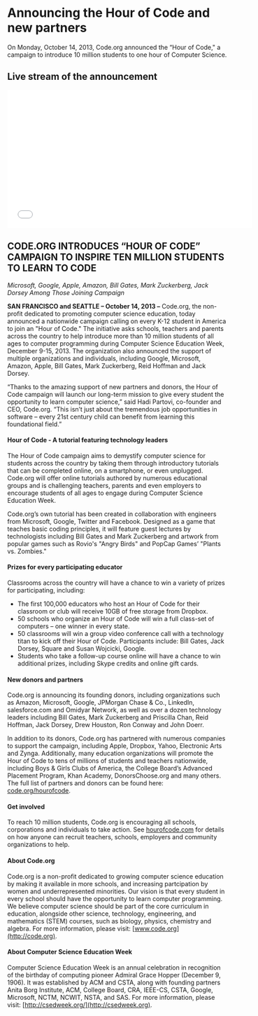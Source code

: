 # Announcing the Hour of Code and new partners

On Monday, October 14, 2013, Code.org announced the “Hour of Code," a campaign to introduce 10 million students to one hour of Computer Science.

## Live stream of the announcement

<iframe width="560" height="315" src="//www.youtube.com/embed/ruJeDKDbr9k" frameborder="0" allowfullscreen></iframe>


## CODE.ORG INTRODUCES “HOUR OF CODE” CAMPAIGN TO INSPIRE TEN MILLION STUDENTS TO LEARN TO CODE 
*Microsoft, Google, Apple, Amazon, Bill Gates, Mark Zuckerberg, Jack Dorsey Among Those Joining Campaign*

**SAN FRANCISCO and SEATTLE – October 14, 2013 –** Code.org, the non-profit dedicated to promoting computer science education, today announced a nationwide campaign calling on every K-12 student in America to join an "Hour of Code." The initiative asks schools, teachers and parents across the country to help introduce more than 10 million students of all ages to computer programming during Computer Science Education Week, December 9-15, 2013. The organization also announced the support of multiple organizations and individuals, including Google, Microsoft, Amazon, Apple, Bill Gates, Mark Zuckerberg, Reid Hoffman and Jack Dorsey.
 
“Thanks to the amazing support of new partners and donors, the Hour of Code campaign will launch our long-term mission to give every student the opportunity to learn computer science,” said Hadi Partovi, co-founder and CEO, Code.org. “This isn’t just about the tremendous job opportunities in software – every 21st century child can benefit from learning this foundational field.”

#### Hour of Code - A tutorial featuring technology leaders
The Hour of Code campaign aims to demystify computer science for students across the country by taking them through introductory tutorials that can be completed online, on a smartphone, or even unplugged. Code.org will offer online tutorials authored by numerous educational groups and is challenging teachers, parents and even employers to encourage students of all ages to engage during Computer Science Education Week.
 
Code.org’s own tutorial has been created in collaboration with engineers from Microsoft, Google, Twitter and Facebook. Designed as a game that teaches basic coding principles, it will feature guest lectures by technologists including Bill Gates and Mark Zuckerberg and artwork from popular games such as Rovio's "Angry Birds" and PopCap Games’ "Plants vs. Zombies."

#### Prizes for every participating educator
Classrooms across the country will have a chance to win a variety of prizes for participating, including:

- The first 100,000 educators who host an Hour of Code for their classroom or club will receive 10GB of free storage from Dropbox.
- 50 schools who organize an Hour of Code will win a full class-set of computers – one winner in every state.
- 50 classrooms will win a group video conference call with a technology titan to kick off their Hour of Code. Participants include: Bill Gates, Jack Dorsey, Square and Susan Wojcicki, Google.
- Students who take a follow-up course online will have a chance to win additional prizes, including Skype credits and online gift cards.

#### New donors and partners
Code.org is announcing its founding donors, including organizations such as Amazon, Microsoft, Google, JPMorgan Chase & Co., LinkedIn, salesforce.com and Omidyar Network, as well as over a dozen technology leaders including Bill Gates, Mark Zuckerberg and Priscilla Chan, Reid Hoffman, Jack Dorsey, Drew Houston, Ron Conway and John Doerr.
 
In addition to its donors, Code.org has partnered with numerous companies to support the campaign, including Apple, Dropbox, Yahoo, Electronic Arts and Zynga. Additionally, many education organizations will promote the Hour of Code to tens of millions of students and teachers nationwide, including Boys & Girls Clubs of America, the College Board’s Advanced Placement Program, Khan Academy, DonorsChoose.org and many others. The full list of partners and donors can be found here: [code.org/hourofcode](http://code.org/hourofcode).

#### Get involved
To reach 10 million students, Code.org is encouraging all schools, corporations and individuals to take action. See [hourofcode.com](http://hourofcode.com) for details on how anyone can recruit teachers, schools, employers and community organizations to help.

#### About Code.org 
Code.org is a non-profit dedicated to growing computer science education by making it available in more schools, and increasing partcipation by women and underrepresented minorities. Our vision is that every student in every school should have the opportunity to learn computer programming. We believe computer science should be part of the core curriculum in education, alongside other science, technology, engineering, and mathematics (STEM) courses, such as biology, physics, chemistry and algebra. For more information, please visit: [www.code.org](http://code.org).
 
#### About Computer Science Education Week
Computer Science Education Week is an annual celebration in recognition of the birthday of computing pioneer Admiral Grace Hopper (December 9, 1906). It was established by ACM and CSTA, along with founding partners Anita Borg Institute, ACM, College Board, CRA, IEEE-CS, CSTA, Google, Microsoft, NCTM, NCWIT, NSTA, and SAS. For more information, please visit: [http://csedweek.org/](http://csedweek.org).
 

